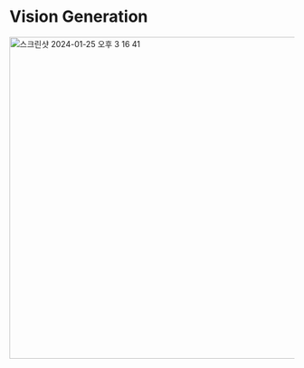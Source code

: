 # Vision Generation
<img width="568" alt="스크린샷 2024-01-25 오후 3 16 41" src="https://github.com/V2LLAIN/Vision_Generation/assets/104286511/701ecebd-2c47-4f36-bd05-f37ad24326ee">



